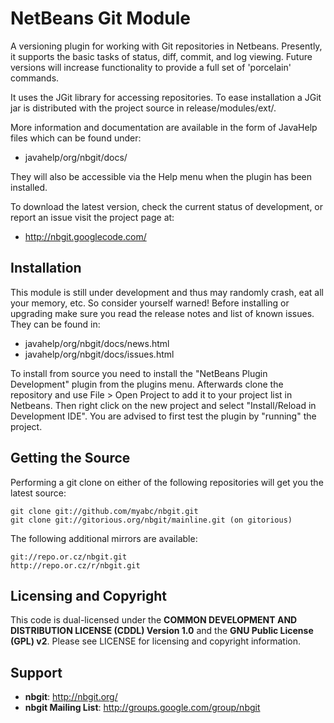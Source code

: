 NetBeans Git Module
===================

A versioning plugin for working with Git repositories in Netbeans. Presently,
it supports the basic tasks of status, diff, commit, and log viewing. Future
versions will increase functionality to provide a full set of 'porcelain'
commands.

It uses the JGit library for accessing repositories. To ease installation
a JGit jar is distributed with the project source in release/modules/ext/.

More information and documentation are available in the form of JavaHelp files
which can be found under:

  - javahelp/org/nbgit/docs/

They will also be accessible via the Help menu when the plugin has been
installed.

To download the latest version, check the current status of development, or
report an issue visit the project page at:

 - <http://nbgit.googlecode.com/>

Installation
------------

This module is still under development and thus may randomly crash, eat
all your memory, etc. So consider yourself warned! Before installing or
upgrading make sure you read the release notes and list of known issues.
They can be found in:

 - javahelp/org/nbgit/docs/news.html
 - javahelp/org/nbgit/docs/issues.html

To install from source you need to install the "NetBeans Plugin Development"
plugin from the plugins menu. Afterwards clone the repository and use
File > Open Project to add it to your project list in Netbeans. Then right
click on the new project and select "Install/Reload in Development IDE". You
are advised to first test the plugin by "running" the project.

Getting the Source
------------------

Performing a git clone on either of the following repositories will get you
the latest source:

    git clone git://github.com/myabc/nbgit.git
    git clone git://gitorious.org/nbgit/mainline.git (on gitorious)

The following additional mirrors are available:

    git://repo.or.cz/nbgit.git
    http://repo.or.cz/r/nbgit.git

Licensing and Copyright
-----------------------

This code is dual-licensed under the **COMMON DEVELOPMENT AND DISTRIBUTION
LICENSE (CDDL) Version 1.0** and the **GNU Public License (GPL) v2**. Please see
LICENSE for licensing and copyright information.

Support
-------

 * **nbgit**: <http://nbgit.org/>
 * **nbgit Mailing List**: <http://groups.google.com/group/nbgit>
